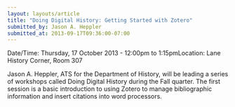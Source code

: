 ```yaml
---
layout: layouts/article
title: "Doing Digital History: Getting Started with Zotero"
submitted_by: Jason A. Heppler
submitted_at: 2013-09-17T09:36:00-07:00
---
```



Date/Time: Thursday, 17 October 2013 - 12:00pm to 1:15pmLocation: Lane History Corner, Room 307 

Jason A. Heppler, ATS for the Department of History, will be leading a series of workshops called Doing Digital History during the Fall quarter. The first session is a basic introduction to using Zotero to manage bibliographic information and insert citations into word processors.


 


